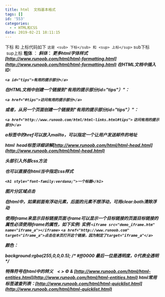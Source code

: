 ```yaml
---
title: html  文档基本格式
tags: []
id: '553'
categories:
  - - HTML和CSS
date: 2019-02-21 18:11:15
---
```


下标 和 上标代码如下 `这是 <sub> 下标</sub> 和 <sup> 上标</sup>` sub下标     sup上标 **粗体** ：<strong> _斜体_：<em> 更多html字体样式[http://www.runoob.com/html/html-formatting.html](http://www.runoob.com/html/html-formatting.html) 在HTML文档中插入ID:

`<a id="tips">有用的提示部分</a>`

在HTML文档中创建一个链接到"有用的提示部分(id="tips"）"：

`<a href="#tips">访问有用的提示部分</a>`

或者，从另一个页面创建一个链接到"有用的提示部分(id="tips"）"：

`<a href="http://www.runoob.com/html/html-links.html#tips">` `访问有用的提示部分</a>`

a标签中的href可以放入mailto，可以指定一个让用户发送邮件的地址

html  head标签详细讲解[http://www.runoob.com/html/html-head.html](http://www.runoob.com/html/html-head.html)

头部引入外部css方法

<head>
<link rel\="stylesheet" type\="text/css" href\="mystyle.css"\>
</head>

也可以直接在html当中指定css样式

`<h1 style="font-family:verdana;">一个标题</h1>`

图片分区域点击

在html中，如果前面有浮动元素，后面的元素不想浮动，可用clear:both清除浮动

使用iframe来显示目标链接页面 iframe可以显示一个目标链接的页面目标链接的属性必须使用iframe的属性，如下实例: 实例 `<iframe src="demo_iframe.htm" name="iframe_a"></iframe>` `<a href="http://www.runoob.com" target="iframe_a">点击在本页打开这个链接，因为制定了target="iframe_a"</a>`

颜色：

background:rgba(255,0,0,0.5); /\* #ff0000   最后一位是透明度，0代表全透明  \*/

特殊符号在html中的转义    < > © & [http://www.runoob.com/html/html-entities.html](http://www.runoob.com/html/html-entities.html) html常用标签速查列表：[http://www.runoob.com/html/html-quicklist.html](http://www.runoob.com/html/html-quicklist.html)
